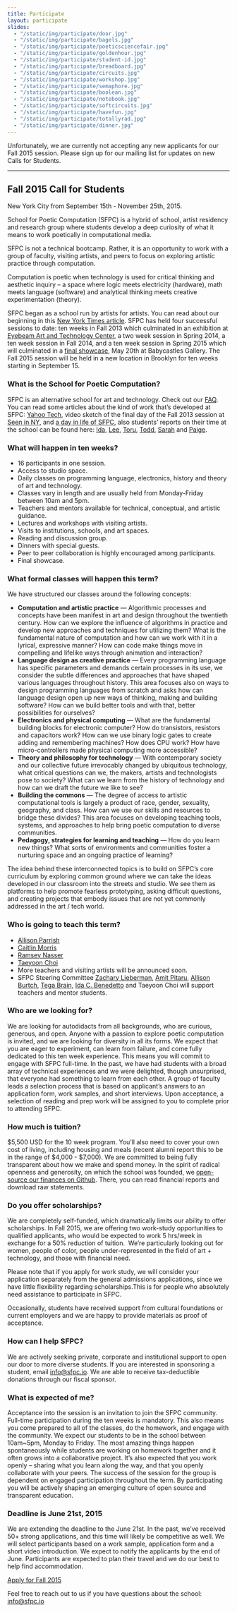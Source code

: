 ```yaml
---
title: Participate
layout: participate
slides:
  - "/static/img/participate/door.jpg"
  - "/static/img/participate/bagels.jpg"
  - "/static/img/participate/poeticsciencefair.jpg"
  - "/static/img/participate/goldenhour.jpg"
  - "/static/img/participate/student-id.jpg"
  - "/static/img/participate/breadboard.jpg"
  - "/static/img/participate/circuits.jpg"
  - "/static/img/participate/workshop.jpg"
  - "/static/img/participate/semaphore.jpg"
  - "/static/img/participate/boolean.jpg"
  - "/static/img/participate/notebook.jpg"
  - "/static/img/participate/softcircuits.jpg"
  - "/static/img/participate/havefun.jpg"
  - "/static/img/participate/totallyrad.jpg"
  - "/static/img/participate/dinner.jpg"
---
```



<div class="alert alert-success" role="alert"> 
  Unfortunately, we are currently not accepting any new applicants for our Fall 2015 session. Please sign up for our mailing list for updates on new Calls for Students.
</div>

 
 

***

## Fall 2015 Call for Students

New York City from September 15th - November 25th, 2015. 

School for Poetic Computation (SFPC) is a hybrid of school, artist residency and research group where students develop a deep curiosity of what it means to work poetically in computational media. 

SFPC is not a technical bootcamp. Rather, it is an opportunity to work with a group of faculty, visiting artists, and peers to focus on exploring artistic practice through computation.

Computation is poetic when technology is used for critical thinking and aesthetic inquiry – a space where logic meets electricity (hardware), math meets language (software) and analytical thinking meets creative experimentation (theory).

SFPC began as a school run by artists for artists. You can read about our beginning in this [New York Times article](http://bits.blogs.nytimes.com/2013/08/12/code-to-joy-the-school-for-poetic-computation-opens/?_r=0). SFPC has held four successful sessions to date: ten weeks in Fall 2013 which culminated in an exhibition at [Eyebeam Art and Technology Center](http://eyebeam.org/), a two week session in Spring 2014, a ten week session in Fall 2014, and a ten week session in Spring 2015 which will culminated in a [final showcase](http://attending.io/events/sfpc-spring-2015-final-showcase), May 20th at Babycastles Gallery. The Fall 2015 session will be held in a new location in Brooklyn for ten weeks starting in September 15.

### What is the School for Poetic Computation?  

SFPC is an alternative school for art and technology. Check out our [FAQ](http://sfpc.io/faq/).
You can read some articles about the kind of work that’s developed at SFPC: [Yahoo Tech](https://www.yahoo.com/tech/what-does-poetic-computation-look-like-here-are-six-88665797019.html), video sketch of the final day of the Fall 2013 session at [Seen in NY](https://vialogues.com/vialogues/play/14021), and [a day in life of SFPC](http://www.creativeapplications.net/news/school-for-poetic-computation-sfpc-call-for-the-fall-2014-term/), also students’ reports on their time at the school can be found here: [Ida](http://uncommonplaces.com/2014/06/school-poetic-computation/), [Lee](http://www.thehacktory.org/the-school-for-poetic-computation/), [Toru](http://sfpctoruurakawa.tumblr.com/), [Todd](http://www.toddpoet.com/on-leaving-the-school-for-poetic-computation/), [Sarah](http://sarahgp.com/writings/sfpc/other-two-questions.html) and  [Paige](http://paigederaedt.github.io/blog/jekyll/update/2014/12/05/SFPCLearningReport.html).  

### What will happen in ten weeks?

- 16 participants in one session.
- Access to studio space.
- Daily classes on programming language, electronics, history and
    theory of art and technology.
- Classes vary in length and are usually held from Monday-Friday
    between 10am and 5pm.
- Teachers and mentors available for technical, conceptual, and
    artistic guidance.
- Lectures and workshops with visiting artists.
- Visits to institutions, schools, and art spaces.
- Reading and discussion group.
- Dinners with special guests.
- Peer to peer collaboration is highly encouraged among participants.
- Final showcase.  

### What formal classes will happen this term?

We have structured our classes around the following concepts:

- **Computation and artistic practice** — Algorithmic processes and concepts have been manifest in art and design throughout the twentieth century. How can we explore the influence of algorithms in practice and develop new approaches and techniques for utilizing them? What is the fundamental nature of computation and how can we work with it in a lyrical, expressive manner? How can code make things move in compelling and lifelike ways through animation and interaction?
- **Language design as creative practice** — Every programming language has specific parameters and demands certain processes in its use, we consider the subtle differences and approaches that have shaped various languages throughout history. This area focuses also on ways to design programming languages from scratch and asks how can language design open up new ways of thinking, making and building software? How can we build better tools and with that, better possibilities for ourselves?
- **Electronics and physical computing** — What are the fundamental building blocks for electronic computer? How do transistors, resistors and capacitors work? How can we use binary logic gates to create adding and remembering machines? How does CPU work? How have micro-controllers made physical computing more accessible?
- **Theory and philosophy for technology** — With contemporary society and our collective future irrevocably changed by ubiquitous technology, what critical questions can we, the makers, artists and technologists pose to society? What can we learn from the history of technology and how can we draft the future we like to see?
- **Building the commons** — The degree of access to artistic computational tools is largely a product of race, gender, sexuality, geography, and class. How can we use our skills and resources to bridge these divides? This area focuses on developing teaching tools, systems, and approaches to help bring poetic computation to diverse communities.
- **Pedagogy, strategies for learning and teaching** — How do you learn new things? What sorts of environments and communities foster a nurturing space and an ongoing practice of learning? 
 
The idea behind these interconnected topics is to build on SFPC’s core curriculum by exploring common ground where we can take the ideas developed in our classroom into the streets and studio. We see them as platforms to help promote fearless prototyping, asking difficult questions, and creating projects that embody issues that are not yet commonly addressed in the art / tech world.

### Who is going to teach this term?

- [Allison Parrish](http://www.decontextualize.com/) 
- [Caitlin Morris](http://www.caitlinmorris.net/) 
- [Ramsey Nasser](http://nas.sr/) 
- [Taeyoon Choi](http://taeyoonchoi.com) 
- More teachers and visiting artists will be announced soon. 
- SFPC Steering Committee [Zachary Lieberman](http://thesystemis.com/), [Amit Pitaru](http://pitaru.com), [Allison Burtch](http://www.allisonburtch.net), [Tega Brain](http://tegabrain.com), [Ida C. Benedetto](http://uncommonplaces.com/) and Taeyoon Choi will support teachers and mentor students.     



### Who are we looking for?

We are looking for autodidacts from all backgrounds, who are curious, generous, and open. Anyone with a passion to explore poetic computation is invited, and we are looking for diversity in all its forms. We expect that you are eager to experiment, can learn from failure, and come fully dedicated to this ten week experience. This means you will commit to engage with SFPC full-time. In the past, we have had students with a broad array of technical experiences and we were delighted, though unsurprised, that everyone had something to learn from each other. A group of faculty leads a selection process that is based on applicant’s answers to an application form, work samples, and short interviews. Upon acceptance, a selection of reading and prep work will be assigned to you to complete prior to attending SFPC.


### How much is tuition?

$5,500 USD for the 10 week program. You’ll also need to cover your own cost of living, including housing and meals (recent alumni report this to be in the range of $4,000 - $7,000). We are committed to being fully transparent about how we make and spend money. In the spirit of radical openness and generosity, on which the school was founded, we [open-source our finances on Github](http://github.com/sfpc/finance-and-administration). There, you can read financial reports and download raw statements.

### Do you offer scholarships?

We are completely self-funded, which dramatically limits our ability to offer scholarships. In Fall 2015, we are offering two work-study opportunities to qualified applicants, who would be expected to work 5 hrs/week in exchange for a 50% reduction of tuition.  We’re particularly looking out for women, people of color, people under-represented in the field of art + technology, and those with financial need. 

Please note that if you apply for work study, we will consider your application separately from the general admissions applications, since we have little flexibility regarding scholarships.This is for people who absolutely need assistance to participate in SFPC.

Occasionally, students have received support from cultural foundations or current employers and we are happy to provide materials as proof of acceptance.

### How can I help SFPC?

We are actively seeking private, corporate and institutional support to open our door to more diverse students. If you are interested in sponsoring a student, email <info@sfpc.io>. We are able to receive tax-deductible donations through our fiscal sponsor.

### What is expected of me?

Acceptance into the session is an invitation to join the SFPC community. Full-time participation during the ten weeks is mandatory. This also means you come prepared to all of the classes, do the homework, and engage with the community. We expect our students to be in the school between 10am~5pm, Monday to Friday. The most amazing things happen spontaneously while students are working on homework together and it often grows into a collaborative project. It’s also expected that you work openly – sharing what you learn along the way, and that you openly collaborate with your peers. The success of the session for the group is dependent on engaged participation throughout the term. By participating you will be actively shaping an emerging culture of open source and transparent education. 

### Deadline is June 21st, 2015  

We are extending the deadline to the June 21st. In the past, we’ve received 50+ strong applications, and this time will likely be competitive as well. We will select participants based on a work sample, application form and a short video introduction. We expect to notify the applicants by the end of June. Participants are expected to plan their travel and we do our best to help find accommodation.

<a href="https://docs.google.com/forms/d/1jWCoZSoTKwJeMA8yA1m_guUBi1OpsX01EU7OLztDRyU/viewform" class="btn btn-primary btn-lg">Apply for Fall 2015</a>

Feel free to reach out to us if you have questions about the school: [info@sfpc.io](mailto:info@sfpc.io)
